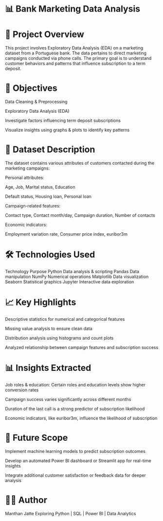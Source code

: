 # 📊 Bank Marketing Data Analysis

# 📖 Project Overview
This project involves Exploratory Data Analysis (EDA) on a marketing dataset from a Portuguese bank. The data pertains to direct marketing campaigns conducted via phone calls. The primary goal is to understand customer behaviors and patterns that influence subscription to a term deposit.

# 🧠 Objectives
Data Cleaning & Preprocessing

Exploratory Data Analysis (EDA)

Investigate factors influencing term deposit subscriptions

Visualize insights using graphs & plots to identify key patterns

# 📌 Dataset Description
The dataset contains various attributes of customers contacted during the marketing campaigns:

Personal attributes:

Age, Job, Marital status, Education

Default status, Housing loan, Personal loan

Campaign-related features:

Contact type, Contact month/day, Campaign duration, Number of contacts

Economic indicators:

Employment variation rate, Consumer price index, euribor3m


# 🛠️ Technologies Used
Technology	Purpose
Python	Data analysis & scripting
Pandas	Data manipulation
NumPy	Numerical operations
Matplotlib	Data visualization
Seaborn	Statistical graphics
Jupyter	Interactive data exploration

# 📈 Key Highlights
Descriptive statistics for numerical and categorical features

Missing value analysis to ensure clean data

Distribution analysis using histograms and count plots

Analyzed relationship between campaign features and subscription success

# 📊 Insights Extracted
Job roles & education: Certain roles and education levels show higher conversion rates

Campaign success varies significantly across different months

Duration of the last call is a strong predictor of subscription likelihood

Economic indicators, like euribor3m, influence the likelihood of subscription

# 🧩 Future Scope
Implement machine learning models to predict subscription outcomes

Develop an automated Power BI dashboard or Streamlit app for real-time insights

Integrate additional customer satisfaction or feedback data for deeper analysis

# 👨‍💻 Author
Manthan Jatte
Exploring Python | SQL | Power BI | Data Analytics
